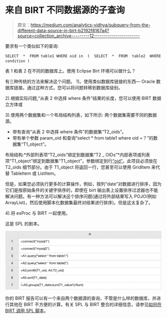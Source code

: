 # 来自 BIRT 不同数据源的子查询

> 原文：<https://medium.com/analytics-vidhya/subquery-from-the-different-data-source-in-birt-b2192f8167a4?source=collection_archive---------12----------------------->

要求有一个类似如下的查询:

```
SELECT  *  FROM table1 WHERE oid in  (  SELECT  *  FROM  table2  WHERE condition )
```

表 1 和表 2 在不同的数据库上。使用 Eclipse Birt 环境可以做什么？

有三种传统的方法来解决这个问题。
1)。使用类似数据库链接的东西— Oracle 数据库链接。通过这种方式，您可以将问题转移到数据库级别。

2).根据实际问题,“从表 2 中选择 where 条件”结果的长度，您可以使用 BIRT 数据立方体或

3).使用两个数据集和一个布局结构列表，如下所示:
两个数据集需要不同的数据源。

*   带有查询“从表 2 中选择 where 条件”的数据集“T2_oids”。
*   带有单个参数 param_oid 和查询“select * from table1 where oid =？”的数据集“T1_object”。

布局结构:*外部列表项“T2_oids”绑定到数据集“T2 _ OIDs”*内部表项或列表项“T1_object”绑定到数据集“T1_object”，参数绑定到行[“oid”](或行[“OID”]，使用列表框)。此项目必须放在 T2_oids 细节部分。由于 T1_object 将返回一行，您甚至可以使用 GridItem 来代替 TableItem 或 ListItem。

但是，如果您必须执行更多的计算操作，例如，按列“date”对数据进行排序，因为它们是按原始条件的关键字排序的，即使在 birt 输出表上设置排序过滤器也不能解决问题。有一种方法可以解决这个排序问题(通过将外部结果写入 POJO(例如 ArrayList)，然后使用脚本化数据集最终对结果进行排序)。但是这太复杂了。

4).将 esProc 与 BIRT 一起使用。

这是 SPL 的剧本。

![](img/dd719a71cbbc4b1606685239618f38b5.png)

你的 BIRT 报告可以有一个来自两个数据源的查询，不管是什么样的数据库，并进行其他在 BIRT 不方便的计算。有关 SPL 与 BIRT 整合的详细信息，请参见[如何在 BIRT 调用 SPL 脚本](http://c.raqsoft.com/article/1544410181816)。